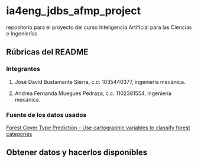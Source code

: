 # ia4eng_jdbs_afmp_project
repositorio para el proyecto del curso Inteligencia Artificial para las Ciencias e Ingenierías

## Rúbricas del README

### Integrantes
1. José David Bustamante Sierra, c.c: 1035440377, ingeniería mecánica.

2. Andrea Fernanda Muegues Pedraza, c.c: 1102381554, ingeniería mecánica.

### Fuente de los datos usados
[Forest Cover Type Prediction - Use cartographic variables to classify forest categories](https://www.kaggle.com/competitions/forest-cover-type-prediction/data)

## Obtener datos y hacerlos disponibles
